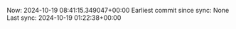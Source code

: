 Now: 2024-10-19 08:41:15.349047+00:00 Earliest commit since sync: None Last sync: 2024-10-19 01:22:38+00:00

